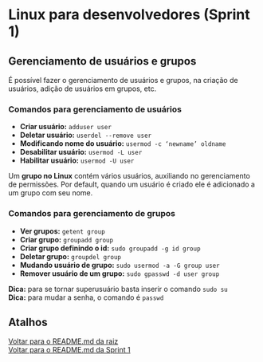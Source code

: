 # Linux para desenvolvedores (Sprint 1)

## Gerenciamento de usuários e grupos

É possível fazer o gerenciamento de usuários e grupos, na criação de usuários, adição de usuários em grupos, etc.

### Comandos para gerenciamento de usuários

* **Criar usuário:** ```adduser user```
* **Deletar usuário:** ```userdel --remove user```
* **Modificando nome do usuário:** ```usermod -c ‘newname’ oldname```
* **Desabilitar usuário:** ```usermod -L user```
* **Habilitar usuário:** ```usermod -U user```

Um **grupo no Linux** contém vários usuários, auxiliando no gerenciamento de permissões. Por default, quando um usuário é criado ele é adicionado a um grupo com seu nome.

### Comandos para gerenciamento de grupos

* **Ver grupos:** ```getent group```
* **Criar grupo:** ```groupadd group```
* **Criar grupo definindo o id:** ```sudo groupadd -g id group```
* **Deletar grupo:** ```groupdel group```
* **Mudando usuário de grupo:** ```sudo usermod -a -G group user```
* **Remover usuário de um grupo:** ```sudo gpasswd -d user group```

**Dica:** para se tornar superusuário basta inserir o comando ```sudo su```\
**Dica:** para mudar a senha, o comando é ```passwd```

## Atalhos
[Voltar para o README.md da raiz](/README.md)\
[Voltar para o README.md da Sprint 1](/Sprint%201/README.md)